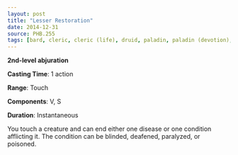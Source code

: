```yaml
---
layout: post
title: "Lesser Restoration"
date: 2014-12-31
source: PHB.255
tags: [bard, cleric, cleric (life), druid, paladin, paladin (devotion), ranger, level2, abjuration]
---
```


**2nd-level abjuration**

**Casting Time**: 1 action

**Range**: Touch

**Components**: V, S

**Duration**: Instantaneous

You touch a creature and can end either one disease or one condition afflicting it. The condition can be blinded, deafened, paralyzed, or poisoned.
